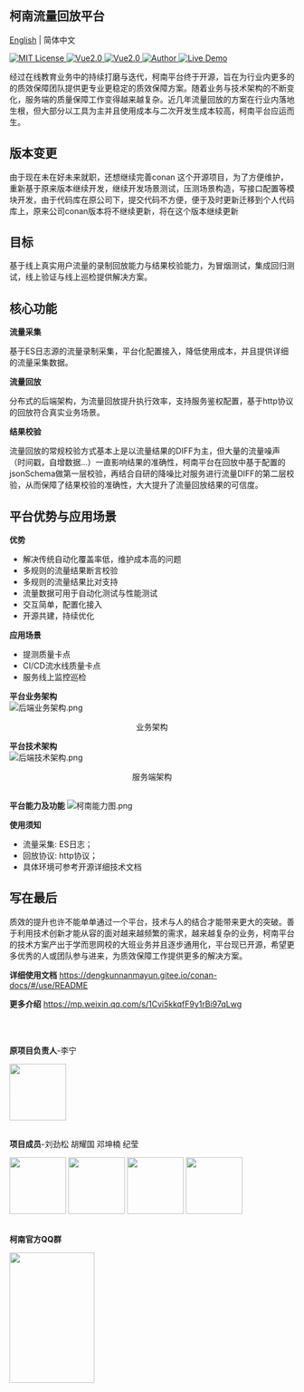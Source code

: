 ## 柯南流量回放平台
[English](README.md) | 简体中文
<p align="left">
    <a href="https://github.com/1042970366/">
        <img src="https://img.shields.io/badge/license-MIT-green" alt="MIT License" />
    </a>
    <a href="https://java.org/">
        <img src="https://img.shields.io/badge/java-1.8.1-green" alt="Vue2.0">
    </a>
    <a href="https://vuejs.org/">
        <img src="https://img.shields.io/badge/vue.js-2.0-green" alt="Vue2.0">
    </a>
    <a href="https://github.com/1042970366/">
        <img src="https://img.shields.io/badge/author-TALconan-blueviolet" alt="Author">
    </a>
    <a href="https://github.com/1042970366/">
        <img src="https://img.shields.io/badge/🚀-open--in--browser-blueviolet" alt="Live Demo">
    </a>
</p>

经过在线教育业务中的持续打磨与迭代，柯南平台终于开源，旨在为行业内更多的的质效保障团队提供更专业更稳定的质效保障方案。随着业务与技术架构的不断变化，服务端的质量保障工作变得越来越复杂。近几年流量回放的方案在行业内落地生根，但大部分以工具为主并且使用成本与二次开发生成本较高，柯南平台应运而生。

## 版本变更
由于现在未在好未来就职，还想继续完善conan 这个开源项目，为了方便维护，重新基于原来版本继续开发，继续开发场景测试，压测场景构造，写接口配置等模块开发，由于代码库在原公司下，提交代码不方便，便于及时更新迁移到个人代码库上，原来公司conan版本将不继续更新，将在这个版本继续更新

## 目标
基于线上真实用户流量的录制回放能力与结果校验能力，为冒烟测试，集成回归测试，线上验证与线上巡检提供解决方案。


## 核心功能
**流量采集**

基于ES日志源的流量录制采集，平台化配置接入，降低使用成本，并且提供详细的流量采集数据。


**流量回放**

分布式的后端架构，为流量回放提升执行效率，支持服务鉴权配置，基于http协议的回放符合真实业务场景。

**结果校验**

流量回放的常规校验方式基本上是以流量结果的DIFF为主，但大量的流量噪声（时间戳，自增数据...）一直影响结果的准确性，柯南平台在回放中基于配置的jsonSchema做第一层校验，再结合自研的降噪比对服务进行流量DIFF的第二层校验，从而保障了结果校验的准确性，大大提升了流量回放结果的可信度。


## 平台优势与应用场景
**优势**
- 解决传统自动化覆盖率低，维护成本高的问题
- 多规则的流量结果断言校验
- 多规则的流量结果比对支持
- 流量数据可用于自动化测试与性能测试
- 交互简单，配置化接入
- 开源共建，持续优化

**应用场景**
- 提测质量卡点
- CI/CD流水线质量卡点
- 服务线上监控巡检


**平台业务架构**    
![后端业务架构.png](http://ttc-tal.oss-cn-beijing.aliyuncs.com/1605259627/%E5%90%8E%E7%AB%AF%E4%B8%9A%E5%8A%A1%E6%9E%B6%E6%9E%84.png)
<center>
业务架构
</center>

**平台技术架构**  
![后端技术架构.png](http://ttc-tal.oss-cn-beijing.aliyuncs.com/1605255935/%E5%90%8E%E7%AB%AF%E6%8A%80%E6%9C%AF%E6%9E%B6%E6%9E%84.png)
<center>
服务端架构
</center>

<br>

**平台能力及功能**
![柯南能力图.png](http://ttc-tal.oss-cn-beijing.aliyuncs.com/1605261800/%E6%9F%AF%E5%8D%97%E8%83%BD%E5%8A%9B%E5%9B%BE.png)

**使用须知**
- 流量采集: ES日志；
- 回放协议: http协议；
- 具体环境可参考开源详细技术文档

## 写在最后
质效的提升也许不能单单通过一个平台，技术与人的结合才能带来更大的突破。善于利用技术创新才能从容的面对越来越频繁的需求，越来越复杂的业务，柯南平台的技术方案产出于学而思网校的大班业务并且逐步通用化，平台现已开源，希望更多优秀的人或团队参与进来，为质效保障工作提供更多的解决方案。

**详细使用文档**
https://dengkunnanmayun.gitee.io/conan-docs/#/use/README

**更多介绍**
https://mp.weixin.qq.com/s/1Cvi5kkqfF9y1rBi97qLwg

</br>
</br>

**原项目负责人**-李宁

<img src="http://ttc-tal.oss-cn-beijing.aliyuncs.com/1606904630/image.png" width="100" height="100" align="middle" />
</br>
</br>

**项目成员**-刘劲松 胡耀国 邓坤楠 纪莹

<img src="http://ttc-tal.oss-cn-beijing.aliyuncs.com/1605698754/image.png" width="100" height="100"  />
<img src="http://ttc-tal.oss-cn-beijing.aliyuncs.com/1605702320/image.png" width="100" height="100"  /> 
<img src="http://ttc-tal.oss-cn-beijing.aliyuncs.com/1605702371/image.png" width="100" height="100"  />
<img src="http://ttc-tal.oss-cn-beijing.aliyuncs.com/1605698855/image.png" width="100" height="100"  /> 
</br>
</br>

**柯南官方QQ群**

<img src="http://ttc-tal.oss-cn-beijing.aliyuncs.com/1614485571/image.png" width="150" height="230" align="middle" />

<br>